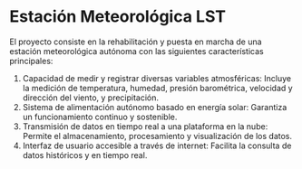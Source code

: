 # Estación Meteorológica LST
El proyecto consiste en la rehabilitación y puesta en marcha de una estación meteorológica autónoma con las siguientes características principales:
1. Capacidad de medir y registrar diversas variables atmosféricas: Incluye la medición de temperatura, humedad, presión barométrica, velocidad y dirección del viento, y precipitación.
2. Sistema de alimentación autónomo basado en energía solar: Garantiza un funcionamiento continuo y sostenible.
3. Transmisión de datos en tiempo real a una plataforma en la nube: Permite el almacenamiento, procesamiento y visualización de los datos.
4. Interfaz de usuario accesible a través de internet: Facilita la consulta de datos históricos y en tiempo real.
